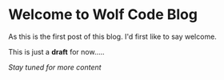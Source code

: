 # Welcome to Wolf Code Blog

As this is the first post of this blog. I'd first like to say welcome.

This is just a **draft** for now.....

*Stay tuned for more content*
